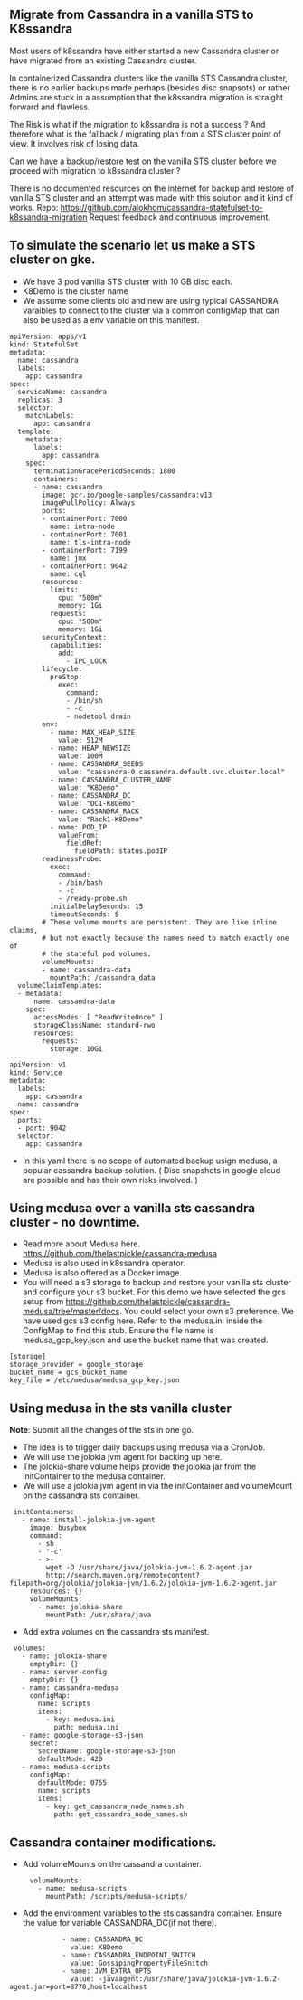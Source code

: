 Migrate from Cassandra in a vanilla STS to K8ssandra
----------------------------------------------------

Most users of k8ssandra have either started a new Cassandra cluster or have migrated from an existing Cassandra cluster. 

In containerized Cassandra clusters like the vanilla STS Cassandra cluster, there is no earlier backups made perhaps (besides disc snapsots) or rather Admins are stuck in a assumption that the k8ssandra migration is straight forward and flawless. 

The Risk is what if the migration to k8ssandra is not a success ? And therefore what is the fallback / migrating plan from a STS cluster point of view. It involves risk of losing data. 

Can we have a backup/restore test on the vanilla STS cluster before we proceed with migration to k8ssandra cluster ?

There is no documented resources on the internet for backup and restore of vanilla STS cluster and an attempt was made with this solution and it kind of works. 
Repo: https://github.com/alokhom/cassandra-statefulset-to-k8ssandra-migration 
Request feedback and continuous improvement. 

To simulate the scenario let us make a STS cluster on gke. 
------------------------------------------------------------
- We have 3 pod vanilla STS cluster with 10 GB disc each.
- K8Demo is the cluster name
- We assume some clients old and new are using typical CASSANDRA varaibles to connect to the cluster via a common configMap that can also be used as a env variable on this manifest.
```
apiVersion: apps/v1
kind: StatefulSet
metadata:
  name: cassandra
  labels:
    app: cassandra
spec:
  serviceName: cassandra
  replicas: 3
  selector:
    matchLabels:
      app: cassandra
  template:
    metadata:
      labels:
        app: cassandra
    spec:
      terminationGracePeriodSeconds: 1800
      containers:
      - name: cassandra
        image: gcr.io/google-samples/cassandra:v13
        imagePullPolicy: Always
        ports:
        - containerPort: 7000
          name: intra-node
        - containerPort: 7001
          name: tls-intra-node
        - containerPort: 7199
          name: jmx
        - containerPort: 9042
          name: cql
        resources:
          limits:
            cpu: "500m"
            memory: 1Gi
          requests:
            cpu: "500m"
            memory: 1Gi
        securityContext:
          capabilities:
            add:
              - IPC_LOCK
        lifecycle:
          preStop:
            exec:
              command: 
              - /bin/sh
              - -c
              - nodetool drain
        env:
          - name: MAX_HEAP_SIZE
            value: 512M
          - name: HEAP_NEWSIZE
            value: 100M
          - name: CASSANDRA_SEEDS
            value: "cassandra-0.cassandra.default.svc.cluster.local"
          - name: CASSANDRA_CLUSTER_NAME
            value: "K8Demo"
          - name: CASSANDRA_DC
            value: "DC1-K8Demo"
          - name: CASSANDRA_RACK
            value: "Rack1-K8Demo"
          - name: POD_IP
            valueFrom:
              fieldRef:
                fieldPath: status.podIP
        readinessProbe:
          exec:
            command:
            - /bin/bash
            - -c
            - /ready-probe.sh
          initialDelaySeconds: 15
          timeoutSeconds: 5
        # These volume mounts are persistent. They are like inline claims,
        # but not exactly because the names need to match exactly one of
        # the stateful pod volumes.
        volumeMounts:
        - name: cassandra-data
          mountPath: /cassandra_data
  volumeClaimTemplates:
  - metadata:
      name: cassandra-data
    spec:
      accessModes: [ "ReadWriteOnce" ]
      storageClassName: standard-rwo
      resources:
        requests:
          storage: 10Gi
---
apiVersion: v1
kind: Service
metadata:
  labels:
    app: cassandra
  name: cassandra
spec:
  ports:
  - port: 9042
  selector:
    app: cassandra
```

- In this yaml there is no scope of automated backup usign medusa, a popular cassandra backup solution.  ( Disc snapshots in google cloud are possible and has their own risks involved. ) 

Using medusa over a vanilla sts cassandra cluster - no downtime.
--------------------------------------------------------------
- Read more about Medusa here. https://github.com/thelastpickle/cassandra-medusa
- Medusa is also used in k8ssandra operator.
- Medusa is also offered as a Docker image. 
- You will need a s3 storage to backup and restore your vanilla sts cluster and configure your s3 bucket. For this demo we have selected the gcs setup from https://github.com/thelastpickle/cassandra-medusa/tree/master/docs. You could select your own s3 preference. We have used gcs s3 config here. Refer to the medusa.ini inside the ConfigMap to find this stub. Ensure the file name is medusa_gcp_key.json and use the bucket name that was created.
```
[storage]
storage_provider = google_storage
bucket_name = gcs_bucket_name
key_file = /etc/medusa/medusa_gcp_key.json
```
Using medusa in the sts vanilla cluster
---------------------------------------
<b>Note</b>: Submit all the changes of the sts in one go.
- The idea is to trigger daily backups using medusa via a CronJob.
- We will use the jolokia jvm agent for backing up here. 
- The jolokia-share volume helps provide the jolokia jar from the initContainer to the medusa container.
- We will use a jolokia jvm agent in via the initContainer and volumeMount on the cassandra sts container.

```
 initContainers:
   - name: install-jolokia-jvm-agent
     image: busybox
     command:
       - sh
       - '-c'
       - >-
         wget -O /usr/share/java/jolokia-jvm-1.6.2-agent.jar
         http://search.maven.org/remotecontent?filepath=org/jolokia/jolokia-jvm/1.6.2/jolokia-jvm-1.6.2-agent.jar
     resources: {}
     volumeMounts:
       - name: jolokia-share
         mountPath: /usr/share/java
```
- Add extra volumes on the cassandra sts manifest.
```
 volumes:
   - name: jolokia-share
     emptyDir: {}
   - name: server-config
     emptyDir: {}
   - name: cassandra-medusa
     configMap:
       name: scripts
       items:
         - key: medusa.ini
           path: medusa.ini
   - name: google-storage-s3-json
     secret:
       secretName: google-storage-s3-json
       defaultMode: 420
   - name: medusa-scripts
     configMap: 
       defaultMode: 0755
       name: scripts
       items:
         - key: get_cassandra_node_names.sh
           path: get_cassandra_node_names.sh
```
Cassandra container modifications.
---------------------------------
- Add volumeMounts on the cassandra container.
```
     volumeMounts:
       - name: medusa-scripts
         mountPath: /scripts/medusa-scripts/
```
- Add the environment variables to the sts cassandra container. Ensure the value for variable CASSANDRA_DC(if not there). 
```
             - name: CASSANDRA_DC
               value: K8Demo
             - name: CASSANDRA_ENDPOINT_SNITCH
               value: GossipingPropertyFileSnitch
             - name: JVM_EXTRA_OPTS
               value: -javaagent:/usr/share/java/jolokia-jvm-1.6.2-agent.jar=port=8778,host=localhost
```
